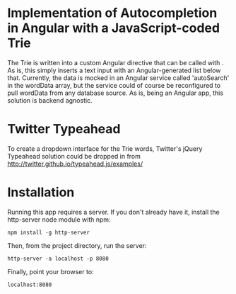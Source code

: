 # Implementation of Autocompletion in Angular with a JavaScript-coded Trie

The Trie is written into a custom Angular directive that can be called
with <wdi-autocomplete></wdi-autocomplete>.  As is, this simply inserts
a text input with an Angular-generated list below that.  Currently, the
data is mocked in an Angular service called 'autoSearch' in the wordData
array, but the service could of course be reconfigured to pull wordData 
from any database source.  As is, being an Angular app, this solution
is backend agnostic.

# Twitter Typeahead

To create a dropdown interface for the Trie words, Twitter's jQuery Typeahead
solution could be dropped in from http://twitter.github.io/typeahead.js/examples/

# Installation

Running this app requires a server.  If you don't already have it, install the
http-server node module with npm:

```
npm install -g http-server
```

Then, from the project directory, run the server:

```
http-server -a localhost -p 8080
```

Finally, point your browser to:

```
localhost:8080
```

